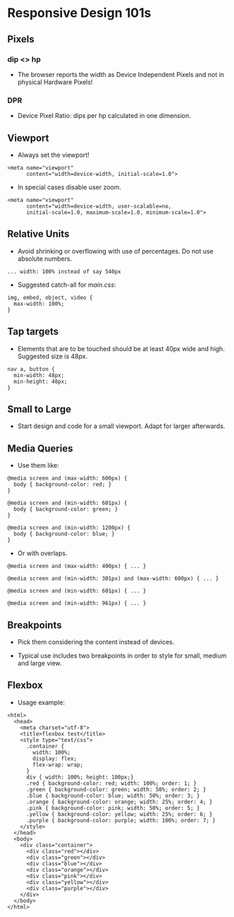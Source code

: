 # Responsive Design 101s


## Pixels

### dip <> hp
* The browser reports the width as Device Independent Pixels and not in physical Hardware Pixels!

### DPR
* Device Pixel Ratio: dips per hp calculated in one dimension.

## Viewport

* Always set the viewport!

```
<meta name="viewport"
      content="width=device-width, initial-scale=1.0">
```

* In special cases disable user zoom.

```
<meta name="viewport"
      content="width=device-width, user-scalable=no,
      initial-scale=1.0, maximum-scale=1.0, minimum-scale=1.0">
```

## Relative Units

* Avoid shrinking or overflowing with use of percentages. Do not use absolute numbers.

```
... width: 100% instead of say 540px
```

* Suggested catch-all for *main.css*:

```
img, embed, object, video {
  max-width: 100%;
}
```

## Tap targets

* Elements that are to be touched should be at least 40px wide and high. Suggested size is 48px.

```
nav a, button {
  min-width: 48px;
  min-height: 48px;
}  
```


## Small to Large

* Start design and code for a small viewport. Adapt for larger afterwards.


## Media Queries

* Use them like:

```
@media screen and (max-width: 600px) {
  body { background-color: red; }
}

@media screen and (min-width: 601px) {
  body { background-color: green; }
}

@media screen and (min-width: 1200px) {
  body { background-color: blue; }
}
```

* Or with overlaps.

```
@media screen and (max-width: 400px) { ... }

@media screen and (min-width: 301px) and (max-width: 600px) { ... }

@media screen and (min-width: 601px) { ... }

@media screen and (min-width: 961px) { ... }
```

## Breakpoints

* Pick them considering the content instead of devices.

* Typical use includes two breakpoints in order to style for small, medium and large view.


## Flexbox

* Usage example:

```
<html>
  <head>
    <meta charset="utf-8">
    <title>flexbox test</title>
    <style type="text/css">
      .container {
        width: 100%;
        display: flex;
        flex-wrap: wrap;
      }
      div { width: 100%; height: 100px;}
      .red { background-color: red; width: 100%; order: 1; }
      .green { background-color: green; width: 50%; order: 2; }
      .blue { background-color: blue; width: 50%; order: 3; }
      .orange { background-color: orange; width: 25%; order: 4; }
      .pink { background-color: pink; width: 50%; order: 5; }
      .yellow { background-color: yellow; width: 25%; order: 6; }
      .purple { background-color: purple; width: 100%; order: 7; }
    </style>
  </head>
  <body>
    <div class="container">
      <div class="red"></div>
      <div class="green"></div>
      <div class="blue"></div>
      <div class="orange"></div>
      <div class="pink"></div>
      <div class="yellow"></div>
      <div class="purple"></div>
    </div>
  </body>
</html>
```
